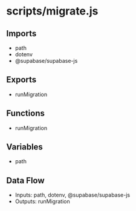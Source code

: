 # scripts/migrate.js

## Imports
- path
- dotenv
- @supabase/supabase-js

## Exports
- runMigration

## Functions
- runMigration

## Variables
- path

## Data Flow
- Inputs: path, dotenv, @supabase/supabase-js
- Outputs: runMigration